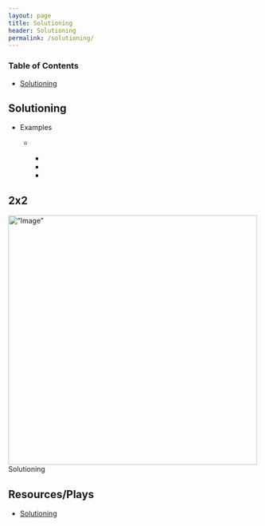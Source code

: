 ```yaml
---
layout: page
title: Solutioning
header: Solutioning
permalink: /solutioning/
---
```

<div class="row">
 <div class="col-md-3">
    <div class="toc">
    <h3>Table of Contents</h3>
    <ul>
    <li><a href=“#solutioning”>Solutioning</a></li>
    </ul>
    </div> 
  </div>
  
<div class="col-md-6">
<h2 class=“solutioning” id="solutioning">Solutioning</h2>
<ul>
    <li>Examples</li>
    <ul>
    <li></li>
      <ul>
      <li></li>
      <li></li>
      <li></li>
      </ul>
    </ul>
</ul>
      
  <h2 class="twobytwo" id="twobytwo">2x2</h2>
  <img src="../images/StrategicObjectives2x2.png" alt=“Image” width="500"/>Solutioning

</div>

<div class="col-md-3">
<div class="sideLinks">
    <h2>Resources/Plays</h2>
    <ul>
    <li><a href="{{ site.baseurl }}/solutioning">Solutioning</a></li>
    </ul>
    </div>
</div>
 
</div>
